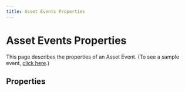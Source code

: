 ```yaml
---
title: Asset Events Properties
---
```


# Asset Events Properties

This page describes the properties of an Asset Event. (To see a sample event, [click here](asset-events-sample.json).)

## Properties



